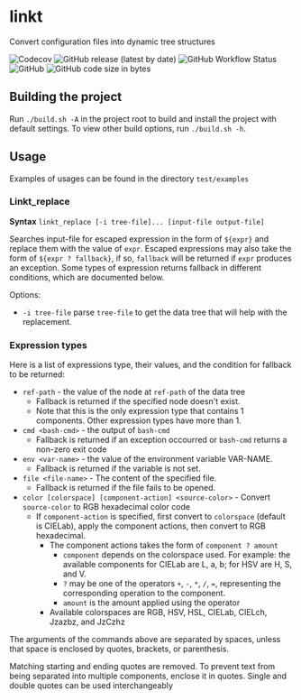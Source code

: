 # linkt
Convert configuration files into dynamic tree structures

![Codecov](https://img.shields.io/codecov/c/gh/quandangv/linkt?style=for-the-badge)
![GitHub release (latest by date)](https://img.shields.io/github/v/release/quandangv/linkt?style=for-the-badge)
![GitHub Workflow Status](https://img.shields.io/github/workflow/status/quandangv/linkt/CI?style=for-the-badge)
![GitHub](https://img.shields.io/github/license/quandangv/linkt?style=for-the-badge)
![GitHub code size in bytes](https://img.shields.io/github/languages/code-size/quandangv/linkt?style=for-the-badge)

## Building the project
Run `./build.sh -A` in the project root to build and install the project with default settings. To view other build options, run `./build.sh -h`.

## Usage
Examples of usages can be found in the directory `test/examples`

### Linkt_replace
**Syntax** `linkt_replace [-i tree-file]... [input-file output-file]`

Searches input-file for escaped expression in the form of `${expr}` and replace them with the value of `expr`.
Escaped expressions may also take the form of `${expr ? fallback}`, if so, `fallback` will be returned if `expr` produces an exception. Some types of expression returns fallback in different conditions, which are documented below.

Options:
* `-i tree-file` parse `tree-file` to get the data tree that will help with the replacement.

### Expression types
Here is a list of expressions type, their values, and the condition for fallback to be returned:
* `ref-path` - the value of the node at `ref-path` of the data tree
  * Fallback is returned if the specified node doesn't exist.
  * Note that this is the only expression type that contains 1 components. Other expression types have more than 1.
* `cmd <bash-cmd>` - the output of `bash-cmd`
  * Fallback is returned if an exception occourred or `bash-cmd` returns a non-zero exit code
* `env <var-name>` - the value of the environment variable VAR-NAME.
  * Fallback is returned if the variable is not set.
* `file <file-name>` - The content of the specified file.
  * Fallback is returned if the file fails to be opened.
* `color [colorspace] [component-action] <source-color>` - Convert `source-color` to RGB hexadecimal color code
  * If `component-action` is specified, first convert to `colorspace` (default is CIELab), apply the component actions, then convert to RGB hexadecimal.
    * The component actions takes the form of `component ? amount`
      * `component` depends on the colorspace used. For example: the available components for CIELab are L, a, b; for HSV are H, S, and V.
      * `?` may be one of the operators `+`, `-`, `*`, `/`, `=`, representing the corresponding operation to the component.
      * `amount` is the amount applied using the operator
    * Available colorspaces are RGB, HSV, HSL, CIELab, CIELch, Jzazbz, and JzCzhz

The arguments of the commands above are separated by spaces, unless that space is enclosed by quotes, brackets, or parenthesis.

Matching starting and ending quotes are removed. To prevent text from being separated into multiple components, enclose it in quotes. Single and double quotes can be used interchangeably
